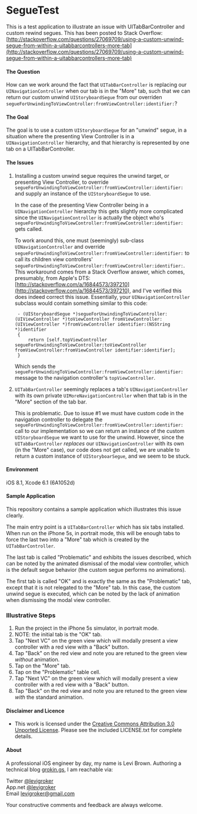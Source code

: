 SegueTest
===========

This is a test application to illustrate an issue with UITabBarController and custom rewind segues. This has been posted to Stack Overflow: [http://stackoverflow.com/questions/27069709/using-a-custom-unwind-segue-from-within-a-uitabbarcontrollers-more-tab](http://stackoverflow.com/questions/27069709/using-a-custom-unwind-segue-from-within-a-uitabbarcontrollers-more-tab)

#### The Question

How can we work around the fact that `UITabBarController` is replacing our `UINavigationController` when our tab is in the "More" tab, such that we can return our custom unwind `UIStoryboardSegue` from our overriden `segueForUnwindingToViewController:fromViewController:identifier:`?

#### The Goal

The goal is to use a custom `UIStoryboardSegue` for an "unwind" segue, in a situation where the presenting View Controller is in a `UINavigationController` hierarchy, and that hierarchy is represented by one tab on a UITabBarController.

#### The Issues

1. Installing a custom unwind segue requires the unwind target, or presenting View Controller, to override `segueForUnwindingToViewController:fromViewController:identifier:` and supply an instance of the `UIStoryboardSegue` to use.

    In the case of the presenting View Controller being in a `UINavigationController` hierarchy this gets slightly more complicated since the `UINavigationController` is actually the object who's `segueForUnwindingToViewController:fromViewController:identifier:` gets called.
    
    To work around this, one must (seemingly) sub-class `UINavigationController` and override `segueForUnwindingToViewController:fromViewController:identifier:` to call its children view controllers' `segueForUnwindingToViewController:fromViewController:identifier:`. This workaround comes from a Stack Overflow answer, which comes, presumably, from Apple's DTS: [http://stackoverflow.com/a/16844573/397210](http://stackoverflow.com/a/16844573/397210), and I've verified this does indeed correct this issue. Essentially, your `UINavigationController` subclass would contain something similar to this code:
    
        - (UIStoryboardSegue *)segueForUnwindingToViewController:(UIViewController *)toViewController fromViewController:(UIViewController *)fromViewController identifier:(NSString *)identifier
        {
            return [self.topViewController segueForUnwindingToViewController:toViewController fromViewController:fromViewController identifier:identifier];
        }

    Which sends the `segueForUnwindingToViewController:fromViewController:identifier:` message to the navigation controller's `topViewController`.

2. `UITabBarController` seemingly replaces a tab's `UINavigationController` with its own private `UIMoreNavigationController` when that tab is in the "More" section of the tab bar.

    This is problematic. Due to issue #1 we must have custom code in the navigation controller to delegate the `segueForUnwindingToViewController:fromViewController:identifier:` call to our implementation so we can return an instance of the custom `UIStoryboardSegue` we want to use for the unwind. However, since the `UITabBarController` *replaces* our `UINavigationController` with its own (in the "More" case), our code does not get called, we are unable to return a custom instance of `UIStoryboarSegue`, and we seem to be stuck.

#### Environment

iOS 8.1, Xcode 6.1 (6A1052d)

#### Sample Application

This repository contains a sample application which illustrates this issue clearly.

The main entry point is a `UITabBarController` which has six tabs installed. When run on the iPhone 5s, in portrait mode, this will be enough tabs to force the last two into a "More" tab which is created by the `UITabBarController`.

The last tab is called "Problematic" and exhibits the issues described, which can be noted by the animated dismissal of the modal view controller, which is the default segue behavior (the custom segue performs no animations).

The first tab is called "OK" and is exactly the same as the "Problematic" tab, except that it is not relegated to the "More" tab. In this case, the custom unwind segue is executed, which can be noted by the lack of animation when dismissing the modal view controller.

### Illustrative Steps

1. Run the project in the iPhone 5s simulator, in portrait mode.
2. NOTE: the initial tab is the "OK" tab.
3. Tap "Next VC" on the green view which will modally present a view controller with a red view with a "Back" button.
4. Tap "Back" on the red view and note you are retuned to the green view *without* animation.
5. Tap on the "More" tab.
6. Tap on the "Problematic" table cell.
7. Tap "Next VC" on the green view which will modally present a view controller with a red view with a "Back" button.
8. Tap "Back" on the red view and note you are retuned to the green view *with* the standard animation.

#### Disclaimer and Licence

* This work is licensed under the [Creative Commons Attribution 3.0 Unported License](http://creativecommons.org/licenses/by/3.0/).
  Please see the included LICENSE.txt for complete details.

#### About
A professional iOS engineer by day, my name is Levi Brown. Authoring a technical blog
[grokin.gs](http://grokin.gs), I am reachable via:

Twitter [@levigroker](https://twitter.com/levigroker)  
App.net [@levigroker](https://alpha.app.net/levigroker)  
Email [levigroker@gmail.com](mailto:levigroker@gmail.com)  

Your constructive comments and feedback are always welcome.
